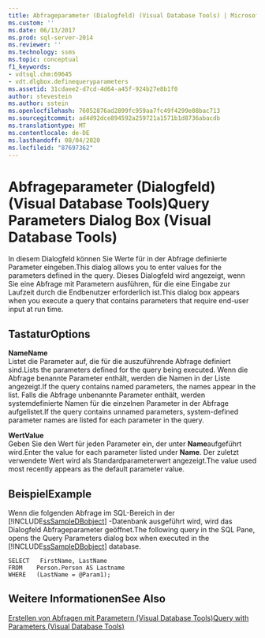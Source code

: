 ```yaml
---
title: Abfrageparameter (Dialogfeld) (Visual Database Tools) | Microsoft-Dokumentation
ms.custom: ''
ms.date: 06/13/2017
ms.prod: sql-server-2014
ms.reviewer: ''
ms.technology: ssms
ms.topic: conceptual
f1_keywords:
- vdtsql.chm:69645
- vdt.dlgbox.definequeryparameters
ms.assetid: 31cdaee2-d7cd-4d64-a45f-924b27e8b1f0
author: stevestein
ms.author: sstein
ms.openlocfilehash: 76052876ad2899fc959aa7fc49f4299e08bac713
ms.sourcegitcommit: ad4d92dce894592a259721a1571b1d8736abacdb
ms.translationtype: MT
ms.contentlocale: de-DE
ms.lasthandoff: 08/04/2020
ms.locfileid: "87697362"
---
```

# <a name="query-parameters-dialog-box-visual-database-tools"></a><span data-ttu-id="601ef-102">Abfrageparameter (Dialogfeld) (Visual Database Tools)</span><span class="sxs-lookup"><span data-stu-id="601ef-102">Query Parameters Dialog Box (Visual Database Tools)</span></span>
  <span data-ttu-id="601ef-103">In diesem Dialogfeld können Sie Werte für in der Abfrage definierte Parameter eingeben.</span><span class="sxs-lookup"><span data-stu-id="601ef-103">This dialog allows you to enter values for the parameters defined in the query.</span></span> <span data-ttu-id="601ef-104">Dieses Dialogfeld wird angezeigt, wenn Sie eine Abfrage mit Parametern ausführen, für die eine Eingabe zur Laufzeit durch die Endbenutzer erforderlich ist.</span><span class="sxs-lookup"><span data-stu-id="601ef-104">This dialog box appears when you execute a query that contains parameters that require end-user input at run time.</span></span>  
  
## <a name="options"></a><span data-ttu-id="601ef-105">Tastatur</span><span class="sxs-lookup"><span data-stu-id="601ef-105">Options</span></span>  
 <span data-ttu-id="601ef-106">**Name**</span><span class="sxs-lookup"><span data-stu-id="601ef-106">**Name**</span></span>  
 <span data-ttu-id="601ef-107">Listet die Parameter auf, die für die auszuführende Abfrage definiert sind.</span><span class="sxs-lookup"><span data-stu-id="601ef-107">Lists the parameters defined for the query being executed.</span></span> <span data-ttu-id="601ef-108">Wenn die Abfrage benannte Parameter enthält, werden die Namen in der Liste angezeigt.</span><span class="sxs-lookup"><span data-stu-id="601ef-108">If the query contains named parameters, the names appear in the list.</span></span> <span data-ttu-id="601ef-109">Falls die Abfrage unbenannte Parameter enthält, werden systemdefinierte Namen für die einzelnen Parameter in der Abfrage aufgelistet.</span><span class="sxs-lookup"><span data-stu-id="601ef-109">If the query contains unnamed parameters, system-defined parameter names are listed for each parameter in the query.</span></span>  
  
 <span data-ttu-id="601ef-110">**Wert**</span><span class="sxs-lookup"><span data-stu-id="601ef-110">**Value**</span></span>  
 <span data-ttu-id="601ef-111">Geben Sie den Wert für jeden Parameter ein, der unter **Name**aufgeführt wird.</span><span class="sxs-lookup"><span data-stu-id="601ef-111">Enter the value for each parameter listed under **Name**.</span></span> <span data-ttu-id="601ef-112">Der zuletzt verwendete Wert wird als Standardparameterwert angezeigt.</span><span class="sxs-lookup"><span data-stu-id="601ef-112">The value used most recently appears as the default parameter value.</span></span>  
  
## <a name="example"></a><span data-ttu-id="601ef-113">Beispiel</span><span class="sxs-lookup"><span data-stu-id="601ef-113">Example</span></span>  
 <span data-ttu-id="601ef-114">Wenn die folgenden Abfrage im SQL-Bereich in der [!INCLUDE[ssSampleDBobject](../../includes/sssampledbobject-md.md)] -Datenbank ausgeführt wird, wird das Dialogfeld Abfrageparameter geöffnet.</span><span class="sxs-lookup"><span data-stu-id="601ef-114">The following query in the SQL Pane, opens the Query Parameters dialog box when executed in the [!INCLUDE[ssSampleDBobject](../../includes/sssampledbobject-md.md)] database.</span></span>  
  
```  
SELECT   FirstName, LastName  
FROM    Person.Person AS Lastname  
WHERE   (LastName = @Param1);  
```  
  
## <a name="see-also"></a><span data-ttu-id="601ef-115">Weitere Informationen</span><span class="sxs-lookup"><span data-stu-id="601ef-115">See Also</span></span>  
 [<span data-ttu-id="601ef-116">Erstellen von Abfragen mit Parametern &#40;Visual Database Tools&#41;</span><span class="sxs-lookup"><span data-stu-id="601ef-116">Query with Parameters &#40;Visual Database Tools&#41;</span></span>](visual-database-tools.md)  
  
  
